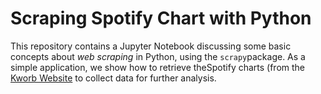 # Scraping Spotify Chart with Python

This repository contains a Jupyter Notebook discussing some basic concepts about *web scraping* in Python, using the ```scrapy```package. As a simple application, we show how to retrieve theSpotify charts (from the [Kworb Website](https://kworb.net/spotify/) to collect data for further analysis. 
